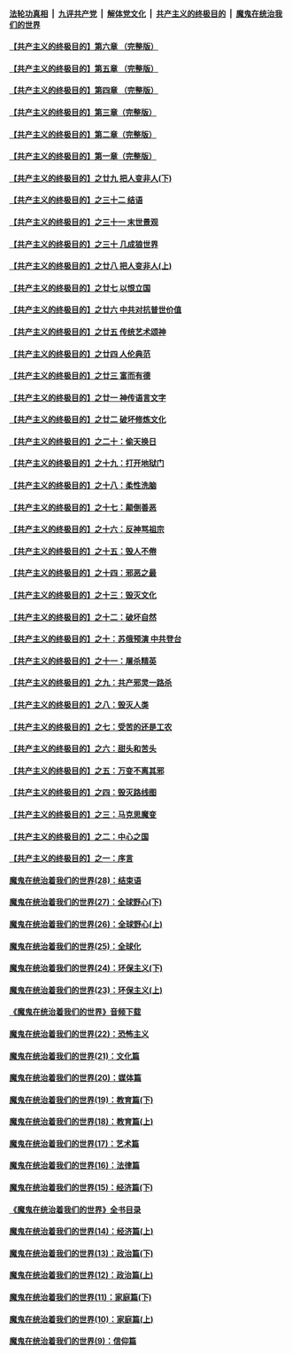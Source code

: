 

####  [法轮功真相](../../../../basic/blob/master/README.md?t=04101530) &nbsp;|&nbsp; [九评共产党](../../../../9ping.md/blob/master/README.md?t=04101530) &nbsp;|&nbsp; [解体党文化](../../../../jtdwh.md/blob/master/README.md?t=04101530)  &nbsp;|&nbsp; [共产主义的终极目的](../../../../gczydzjmd.md/blob/master/README.md?t=04101530) &nbsp;|&nbsp; [魔鬼在统治我们的世界](../../../../mgztzwmdsj.md/blob/master/README.md?t=04101530) 

#### [【共产主义的终极目的】第六章 （完整版）](../pages/nsc422/n11428913.md?t=04101530) 

#### [【共产主义的终极目的】第五章 （完整版）](../pages/nsc422/n11428912.md?t=04101530) 

#### [【共产主义的终极目的】第四章 （完整版）](../pages/nsc422/n11428907.md?t=04101530) 

#### [【共产主义的终极目的】第三章（完整版）](../pages/nsc422/n11428848.md?t=04101530) 

#### [【共产主义的终极目的】第二章（完整版）](../pages/nsc422/n11428831.md?t=04101530) 

#### [【共产主义的终极目的】第一章（完整版）](../pages/nsc422/n11417651.md?t=04101530) 

#### [【共产主义的终极目的】之廿九 把人变非人(下)](../pages/nsc422/n11344140.md?t=04101530) 

#### [【共产主义的终极目的】之三十二 结语](../pages/nsc422/n11360535.md?t=04101530) 

#### [【共产主义的终极目的】之三十一 末世景观](../pages/nsc422/n11351129.md?t=04101530) 

#### [【共产主义的终极目的】之三十 几成狼世界](../pages/nsc422/n11348280.md?t=04101530) 

#### [【共产主义的终极目的】之廿八 把人变非人(上)](../pages/nsc422/n11340492.md?t=04101530) 

#### [【共产主义的终极目的】之廿七 以恨立国](../pages/nsc422/n11336944.md?t=04101530) 

#### [【共产主义的终极目的】之廿六 中共对抗普世价值](../pages/nsc422/n11324785.md?t=04101530) 

#### [【共产主义的终极目的】之廿五 传统艺术颂神](../pages/nsc422/n11296396.md?t=04101530) 

#### [【共产主义的终极目的】之廿四 人伦典范](../pages/nsc422/n11296397.md?t=04101530) 

#### [【共产主义的终极目的】之廿三 富而有德](../pages/nsc422/n11283598.md?t=04101530) 

#### [【共产主义的终极目的】之廿一 神传语言文字](../pages/nsc422/n11263265.md?t=04101530) 

#### [【共产主义的终极目的】之廿二 破坏修炼文化](../pages/nsc422/n11245728.md?t=04101530) 

#### [【共产主义的终极目的】之二十：偷天换日](../pages/nsc422/n11238846.md?t=04101530) 

#### [【共产主义的终极目的】之十九：打开地狱门](../pages/nsc422/n11206376.md?t=04101530) 

#### [【共产主义的终极目的】之十八：柔性洗脑](../pages/nsc422/n11199994.md?t=04101530) 

#### [【共产主义的终极目的】之十七：颠倒善恶](../pages/nsc422/n11179782.md?t=04101530) 

#### [【共产主义的终极目的】之十六：反神骂祖宗](../pages/nsc422/n11166798.md?t=04101530) 

#### [【共产主义的终极目的】之十五：毁人不倦](../pages/nsc422/n11166792.md?t=04101530) 

#### [【共产主义的终极目的】之十四：邪恶之最](../pages/nsc422/n11150249.md?t=04101530) 

#### [【共产主义的终极目的】之十三：毁灭文化](../pages/nsc422/n11135227.md?t=04101530) 

#### [【共产主义的终极目的】之十二：破坏自然](../pages/nsc422/n11135214.md?t=04101530) 

#### [【共产主义的终极目的】之十：苏俄预演 中共登台](../pages/nsc422/n11118424.md?t=04101530) 

#### [【共产主义的终极目的】之十一：屠杀精英](../pages/nsc422/n11118442.md?t=04101530) 

#### [【共产主义的终极目的】之九：共产邪灵一路杀](../pages/nsc422/n11114139.md?t=04101530) 

#### [【共产主义的终极目的】之八：毁灭人类](../pages/nsc422/n11108503.md?t=04101530) 

#### [【共产主义的终极目的】之七：受苦的还是工农](../pages/nsc422/n11101809.md?t=04101530) 

#### [【共产主义的终极目的】之六：甜头和苦头](../pages/nsc422/n11096971.md?t=04101530) 

#### [【共产主义的终极目的】之五：万变不离其邪](../pages/nsc422/n11091285.md?t=04101530) 

#### [【共产主义的终极目的】之四：毁灭路线图](../pages/nsc422/n11086284.md?t=04101530) 

#### [【共产主义的终极目的】之三：马克思魔变](../pages/nsc422/n11061941.md?t=04101530) 

#### [【共产主义的终极目的】之二：中心之国](../pages/nsc422/n11047728.md?t=04101530) 

#### [【共产主义的终极目的】之一：序言](../pages/nsc422/n11086077.md?t=04101530) 

#### [魔鬼在统治着我们的世界(28)：结束语](../pages/nsc422/n10936246.md?t=04101530) 

#### [魔鬼在统治着我们的世界(27)：全球野心(下)](../pages/nsc422/n10928319.md?t=04101530) 

#### [魔鬼在统治着我们的世界(26)：全球野心(上)](../pages/nsc422/n10900318.md?t=04101530) 

#### [魔鬼在统治着我们的世界(25)：全球化](../pages/nsc422/n10788205.md?t=04101530) 

#### [魔鬼在统治着我们的世界(24)：环保主义(下)](../pages/nsc422/n10695307.md?t=04101530) 

#### [魔鬼在统治着我们的世界(23)：环保主义(上)](../pages/nsc422/n10688613.md?t=04101530) 

#### [《魔鬼在统治着我们的世界》音频下载](../pages/nsc422/n10635553.md?t=04101530) 

#### [魔鬼在统治着我们的世界(22)：恐怖主义](../pages/nsc422/n10614727.md?t=04101530) 

#### [魔鬼在统治着我们的世界(21)：文化篇](../pages/nsc422/n10597706.md?t=04101530) 

#### [魔鬼在统治着我们的世界(20)：媒体篇](../pages/nsc422/n10586579.md?t=04101530) 

#### [魔鬼在统治着我们的世界(19)：教育篇(下)](../pages/nsc422/n10564808.md?t=04101530) 

#### [魔鬼在统治着我们的世界(18)：教育篇(上)](../pages/nsc422/n10526970.md?t=04101530) 

#### [魔鬼在统治着我们的世界(17)：艺术篇](../pages/nsc422/n10499093.md?t=04101530) 

#### [魔鬼在统治着我们的世界(16)：法律篇](../pages/nsc422/n10485969.md?t=04101530) 

#### [魔鬼在统治着我们的世界(15)：经济篇(下)](../pages/nsc422/n10469975.md?t=04101530) 

#### [《魔鬼在统治着我们的世界》全书目录](../pages/nsc422/n10464261.md?t=04101530) 

#### [魔鬼在统治着我们的世界(14)：经济篇(上)](../pages/nsc422/n10457370.md?t=04101530) 

#### [魔鬼在统治着我们的世界(13)：政治篇(下)](../pages/nsc422/n10448270.md?t=04101530) 

#### [魔鬼在统治着我们的世界(12)：政治篇(上)](../pages/nsc422/n10444576.md?t=04101530) 

#### [魔鬼在统治着我们的世界(11)：家庭篇(下)](../pages/nsc422/n10440961.md?t=04101530) 

#### [魔鬼在统治着我们的世界(10)：家庭篇(上)](../pages/nsc422/n10435448.md?t=04101530) 

#### [魔鬼在统治着我们的世界(9)：信仰篇](../pages/nsc422/n10432159.md?t=04101530) 

